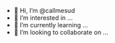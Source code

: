- 👋 Hi, I’m @callmesud
- 👀 I’m interested in ...
- 🌱 I’m currently learning ...
- 💞️ I’m looking to collaborate on ...

<!---
callmesud/callmesud is a ✨ special ✨ repository because its `README.md` (this file) appears on your GitHub profile.
You can click the Preview link to take a look at your changes.
--->
